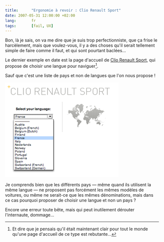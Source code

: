 ```yaml
---
title:      "Ergonomie à revoir : Clio Renault Sport"
date: 2007-05-31 12:00:00 +02:00
lang:       fr
tags:       [fail, UX]
---
```


Bon, là je sais, on va me dire que je suis trop perfectionniste, que ça frise le harcèlement, mais que voulez-vous, il y a des choses qu'il serait tellement simple de faire comme il faut, et qui sont pourtant baclées…

Le dernier exemple en date est la page d'accueil de [Clio Renault Sport](http://www.clio.renault-sport.com/), qui propose de choisir une langue pour naviguer[^1].

Sauf que c'est une liste de pays et non de langues que l'on nous propose !

![](renault-clio-sport-choix-langue.png)

Je comprends bien que les différents pays — même quand ils utilisent la même langue — ne proposent pas forcément les mêmes modèles de voitures, ou même ne serait-ce que les mêmes dénominations, mais dans ce cas pourquoi proposer de choisir une langue et non un pays ?

Encore une erreur toute bête, mais qui peut inutilement dérouter l'internaute, dommage…

[^1]: Et dire que je pensais qu'il était maintenant clair pour tout le monde qu'une page d'accueil de ce type est rebutante…
